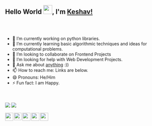 ## Hello World <img src="https://github.com/TheDudeThatCode/TheDudeThatCode/blob/master/Assets/Earth.gif" width="29px">, I'm [Keshav!](https://keshavgbpecdelhi.github.io/) 
<br />
<br />

- 🔭 I’m currently working on python libraries.
- 🌱 I’m currently learning basic algorithmic techniques and ideas for computational problems.
- 👯 I’m looking to collaborate on Frontend Projects
- 🤔 I’m looking for help with Web Development Projects.
- 💬 Ask me about [anything](https://www.youtube.com/channel/UCBosGGArpObI3TMq9yiwtvQ) :))
- 📫 How to reach me: Links are below.
- 😄 Pronouns: He/Him
- ⚡ Fun fact: I am Happy.


<br />
<br />
<img align="center" src="https://github-readme-stats.vercel.app/api?username=keshavgbpecdelhi&show_icons=true&count_private=true" />
<img align="center" src="https://github-readme-stats.vercel.app/api/top-langs/?username=keshavgbpecdelhi&layout=compact&hide=tsql&show_icons=true" />


<br />
<br />
<a href="https://www.youtube.com/c/techedcs">
  <img align="left" width="26px" src="https://cdn.jsdelivr.net/npm/simple-icons@v3/icons/youtube.svg" />
</a>
<a href="https://www.linkedin.com/in/keshav-raturi">
  <img align="left" width="24px" src="https://cdn.jsdelivr.net/npm/simple-icons@v3/icons/linkedin.svg"  />
</a>
<a href="https://twitter.com/Keshav44483499">
  <img align="left" width="26px" src="https://cdn.jsdelivr.net/npm/simple-icons@v3/icons/twitter.svg" />
</a>
<a href="mailto:06420keshav902719@gmail.com">
  <img align="left" width="26px" src="https://cdn.jsdelivr.net/npm/simple-icons@v3/icons/gmail.svg" />
</a>
<a href="https://dev.to/keshav44483499">
  <img align="left" width="26px" src="https://cdn.jsdelivr.net/npm/simple-icons@v3/icons/medium.svg" />
</a>
